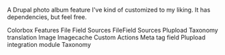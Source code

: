 A Drupal photo album feature I've kind of customized to my liking. It has dependencies, but feel free.

Colorbox
Features
File Field Sources
FileField Sources Plupload
Taxonomy translation
Image
Imagecache Custom Actions
Meta tag field
Plupload integration module
Taxonomy